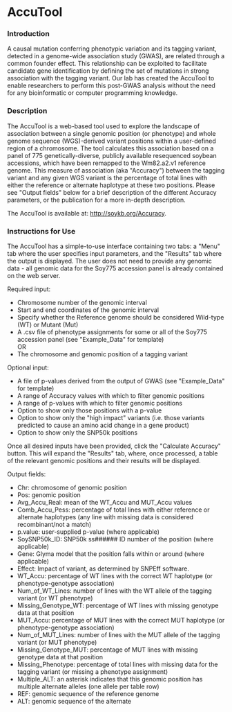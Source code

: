 # AccuTool

### Introduction

A causal mutation conferring phenotypic variation and its tagging variant, detected in a genome-wide association study (GWAS), are related through a common founder effect. This relationship can be exploited to facilitate candidate gene identification by defining the set of mutations in strong association with the tagging variant. Our lab has created the AccuTool to enable researchers to perform this post-GWAS analysis without the need for any bioinformatic or computer programming knowledge.

### Description

The AccuTool is a web-based tool used to explore the landscape of association between a single genomic position (or phenotype) and whole genome sequence (WGS)-derived variant positions within a user-defined region of a chromosome. The tool calculates this association based on a panel of 775 genetically-diverse, publicly available resequenced soybean accessions, which have been remapped to the Wm82.a2.v1 reference genome. This measure of association (aka "Accuracy") between the tagging variant and any given WGS variant is the percentage of total lines with either the reference or alternate haplotype at these two positions. Please see "Output fields" below for a brief description of the different Accuracy parameters, or the publication for a more in-depth description.

The AccuTool is available at: http://soykb.org/Accuracy.

### Instructions for Use

The AccuTool has a simple-to-use interface containing two tabs: a "Menu" tab where the user specifies input parameters, and the "Results" tab where the output is displayed. The user does not need to provide any genomic data - all genomic data for the Soy775 accession panel is already contained on the web server.

Required input:
* Chromosome number of the genomic interval
* Start and end coordinates of the genomic interval
* Specify whether the Reference genome should be considered Wild-type (WT) or Mutant (Mut)
* A .csv file of phenotype assignments for some or all of the Soy775 accession panel (see "Example_Data" for template)
<br>OR<br>  
* The chromosome and genomic position of a tagging variant

Optional input:
* A file of p-values derived from the output of GWAS (see "Example_Data" for template)
* A range of Accuracy values with which to filter genomic positions
* A range of p-values with which to filter genomic positions
* Option to show only those positions with a p-value
* Option to show only the "high impact" variants (i.e. those variants predicted to cause an amino acid change in a gene product)
* Option to show only the SNP50k positions

Once all desired inputs have been provided, click the "Calculate Accuracy" button. This will expand the "Results" tab, where, once processed, a table of the relevant genomic positions and their results will be displayed.

Output fields:
* Chr: chromosome of genomic position
* Pos: genomic position
* Avg_Accu_Real: mean of the WT_Accu and MUT_Accu values
* Comb_Accu_Pess: percentage of total lines with either reference or alternate haplotypes (any line with missing data is considered recombinant/not a match)
* p.value: user-supplied p-value (where applicable)
* SoySNP50k_ID: SNP50k ss###### ID number of the position (where applicable)
* Gene: Glyma model that the position falls within or around (where applicable)
* Effect: Impact of variant, as determined by SNPEff software.
* WT_Accu: percentage of WT lines with the correct WT haplotype (or phenotype-genotype association)
* Num_of_WT_Lines: number of lines with the WT allele of the tagging variant (or WT phenotype)
* Missing_Genotype_WT: percentage of WT lines with missing genotype data at that position
* MUT_Accu: percentage of MUT lines with the correct MUT haplotype (or phenotype-genotype association)
* Num_of_MUT_Lines: number of lines with the MUT allele of the tagging variant (or MUT phenotype)
* Missing_Genotype_MUT: percentage of MUT lines with missing genotype data at that position
* Missing_Phenotype: percentage of total lines with missing data for the tagging variant (or missing a phenotype assignment)
* Multiple_ALT: an asterisk indicates that this genomic position has multiple alternate alleles (one allele per table row)
* REF: genomic sequence of the reference genome
* ALT: genomic sequence of the alternate
